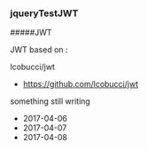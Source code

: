 ### jqueryTestJWT

#####JWT

JWT based on :

lcobucci/jwt 
- https://github.com/lcobucci/jwt

something still writing

- 2017-04-06
- 2017-04-07
- 2017-04-08
